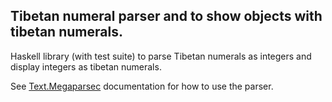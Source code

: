 ## Tibetan numeral parser and to show objects with tibetan numerals.

Haskell library (with test suite) to parse Tibetan numerals as integers and display integers as tibetan numerals.

See [Text.Megaparsec](https://hackage.haskell.org/package/megaparsec) documentation for how to use the parser.
